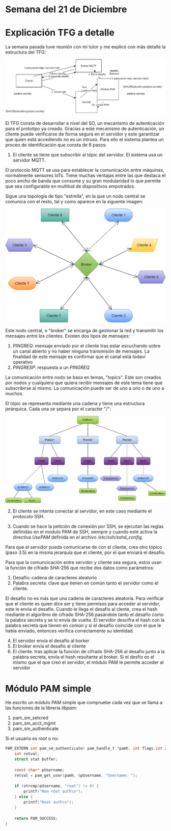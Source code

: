 Semana del 21 de Diciembre
==========================

# Explicación TFG a detalle

La semana pasada tuve reunión con mi tutor y me explicó con más detalle la estructura del TFG:

![Esquema del TFG](./img/esquema-tfg.jpg)

El TFG consta de desarrollar a nivel del SO, un mecanismo de autenticación para el prototipo ya creado. Gracias a este mecanismo de autenticación, un cliente puede verificarse de forma segura en el servidor y este garantizar que quien está accediendo no es un intruso. Para ello el sistema plantea un proceo de identificación que consta de 6 pasos:

1. El cliente se tiene que subscribir al tópic del servidor. El sistema usa un servidor MQTT. 

El protocolo MQTT se usa para establecer la comunicación entre máquinas, normalmente sensores IoTs. Tiene muchas ventajas entre las que destaca el poco ancho de banda que consume y su gran modularidad lo que permite que sea configurable en multitud de dispositivos empotrados. 

Sigue una topología de tipo "estrella", en la que un nodo central se comunica con el resto, tal y como aparece en la 
siguente imagen:

![Topología MQTT](./img/topologia.png)

Este nodo central, o "broker" se encarga de gestionar la red y transmitir los mensajes entre los clientes. Existen dos tipos de mensajes:

1. *PINGREQ*: mensaje enviado por el cliente tras estar escuchando sobre un canal abierto y no haber ninguna transmisión de mensajes. La finalidad de este mensaje es confirmar que el canal está todaví operativo
2. *PINGRESP*: respuesta a un *PINGREQ*

La comunicación entre nodo se basa en temas, "topics". Este son creados por nodos y cualquiera que quiera recibir mensajes de este tema tiene que subscribirse al mismo. La comunicación puede ser de uno a uno o de uno a muchos. 

El tópic se representa mediante una cadena y tiene una estructura jerárquica. Cada una se separa por el caracter "/":

![Jerarquía MQTT](./img/jerarquia.png)

2. El cliente se intenta conectar al servidor, en este caso mediante el protocolo SSH.

3. Cuando se hace la petición de conexión por SSH, se ejecutan las reglas definidas en el modulo PAM de SSH, siempre y cuando esté activa la directiva *UsePAM* definida en el archivo */etc/ssh/sshd_config*.

Para que el servidor pueda comunicarse de con el cliente, crea otro tópico (paso 3.5) en la misma jerarquía que el cliente, por el que enviará el desafío.

Para que la comuncicación entre servidor y cliente sea segura, estos usan la función de cifrado SHA-256 que recibe dos datos como parámetros:

1. Desafío: cadena de caracteres aleatorio
2. Palabra secreta: clave que tienen en común tanto el servidor como el cliente.


El desafío no es más que una cadena de caracteres aleatoría. Para verificar que el cliente es quien dice ser y tiene permisos para acceder al servidor, este le envía el desafío. Cuando le llega el desafío al clente, crea el hash mediante el algoritmo de cifrado SHA-256 pasándole tanto el desafío como la palabra secreta y se lo envía de vuelta. El servidor descifra el hash con la palabra secreta que tienen en común y si el desafío coincide con el que le había enviado, entonces verifica correctamente su identidad.

4. El servidor envía el desafío al borker
5. El broker envía el desafío al cliente
6. El cliente. tras aplicar la función de cifrado SHA-256 al desafío junto a la palabra secreta, envía el hash resultante al broker. Si el desfío es el mismo que el que creó el servidor, el módulo PAM le permite acceder al servidor

# Módulo PAM simple

He escrito un módulo PAM simple que compruebe cada vez que se llama a las funciones de la librería
*libpam*:

1. pam_sm_setcred
2. pam_sm_acct_mgmt
3. pam_sm_authenticate

Si el usuario es *root* o no:

```c
PAM_EXTERN int pam_sm_authenticate( pam_handle_t *pamh, int flags,int argc, const char **argv ) {
	int retval;
	struct stat buffer;

	const char* pUsername;
	retval = pam_get_user(pamh, &pUsername, "Username: ");

	if (strcmp(pUsername, "root") != 0) {
		printf("Non root auth\n");
	} else {
		printf("Root auth\n");
	}
	
	return PAM_SUCCESS;
}
```